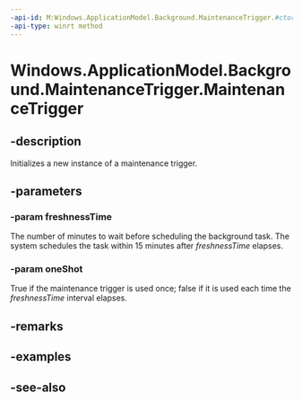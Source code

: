 ----api-id: M:Windows.ApplicationModel.Background.MaintenanceTrigger.#ctor(System.UInt32,System.Boolean)
-api-type: winrt method
---<!-- Method syntaxpublic MaintenanceTrigger(System.UInt32 freshnessTime, System.Boolean oneShot)--># Windows.ApplicationModel.Background.MaintenanceTrigger.MaintenanceTrigger## -descriptionInitializes a new instance of a maintenance trigger.## -parameters### -param freshnessTimeThe number of minutes to wait before scheduling the background task. The system schedules the task within 15 minutes after *freshnessTime* elapses.### -param oneShotTrue if the maintenance trigger is used once; false if it is used each time the *freshnessTime* interval elapses.## -remarks## -examples## -see-also